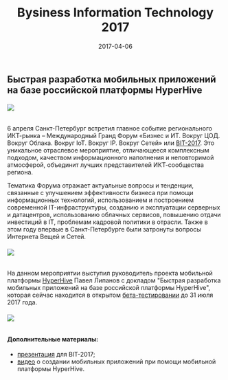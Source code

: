 ﻿---
layout: post
title: Bysiness Information Technology 2017
created_at: 2017-04-06
date: 2017-04-06
language: ru
representation_img: /img/posts/news-bit1.jpg
description: 6 апреля 2017 года мы выступили с докладом конференции "Бизнес и ИТ, Вокруг Облака, IP, IoT, Сетей" или кратко "BIT 2017" в городе Санкт-Петербурге
---

## Быстрая разработка мобильных приложений на базе российской платформы HyperHive  

###### ![](/img/posts/bit1.jpg)

6 апреля Санкт-Петербург встретил главное событие регионального ИКТ-рынка – Международный Гранд Форум «Бизнес и ИТ. Вокруг ЦОД. Вокруг Облака. Вокруг IoT. Вокруг IP. Вокруг Сетей» или [BIT-2017][con]. Это уникальное отраслевое мероприятие, отличающееся комплексным подходом, качеством информационного наполнения и неповторимой атмосферой, объединит лучших представителей ИКТ-сообщества региона.  

Тематика Форума отражает актуальные вопросы и тенденции, связанные с улучшением эффективности бизнеса при помощи информационных технологий, использованием и построением современной IT-инфраструктуры, созданию и эксплуатации серверных и датацентров, использованию облачных сервисов, повышению отдачи инвестиций в IT, проблемам кадровой политики в отрасли. Также в этом году впервые в Санкт-Петербурге были затронуты вопросы Интернета Вещей и Сетей.  

###### ![](/img/posts/bit2.jpg)  

На данном мероприятии выступил руководитель проекта мобильной платформы [HyperHive][hh] Павел Липанов с докладом "Быстрая разработка мобильных приложений на базе российской платформы HyperHive", которая сейчас находится в открытом [бета-тестировании][eap] до 31 июля 2017 года.  

###### ![](/img/posts/bit3.jpg)  

#### **Дополнительные материалы:**   

* [презентация][pres] для BIT-2017;  
* [видео][tube] о создании мобильных приложений при помощи мобильной платформы HyperHive.  

[//]: #
   [eap]:<http://eigenmethod.ru/2017/04/18/hh-reliz.ru.html>
   [hh]: <http://eigenmethod.ru/products/hh/>
   [tube]: <https://www.youtube.com/watch?v=7bhegv1JR_Y>
   [con]: <http://sankt-peterburg-grand-forum-2016.ciseventsgroup.com/>
   [pres]: <http://eigenmethod.ru/pres/hhr.pdf>